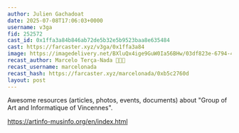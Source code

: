 ```yaml
---
author: Julien Gachadoat
date: 2025-07-08T17:06:03+0000
username: v3ga
fid: 252572
cast_id: 0x1ffa3a84b846ab72de5b32e5b9523baa8e635484
cast: https://farcaster.xyz/v3ga/0x1ffa3a84
image: https://imagedelivery.net/BXluQx4ige9GuW0Ia56BHw/03df823e-6794-49d4-320e-7ea69dff5800/original
recast_author: Marcelo Terça-Nada 💎🎩✨
recast_username: marcelonada
recast_hash: https://farcaster.xyz/marcelonada/0xb5c2760d
layout: post
---
```

Awesome resources (articles, photos, events, documents) about "Group of Art and Informatique of Vincennes".  
  
https://artinfo-musinfo.org/en/index.html  

<img src='https://imagedelivery.net/BXluQx4ige9GuW0Ia56BHw/03df823e-6794-49d4-320e-7ea69dff5800/original' alt='' referrerpolicy='no-referrer'/>